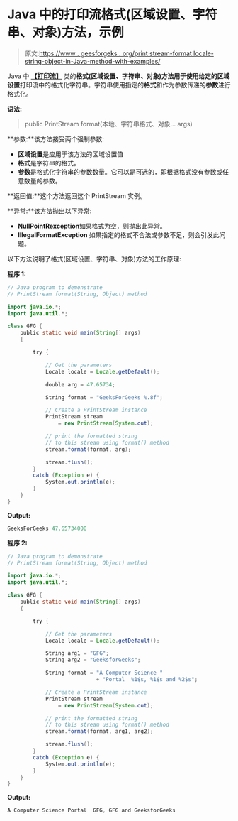# Java 中的打印流格式(区域设置、字符串、对象)方法，示例

> 原文:[https://www . geesforgeks . org/print stream-format locale-string-object-in-Java-method-with-examples/](https://www.geeksforgeeks.org/printstream-formatlocale-string-object-method-in-java-with-examples/)

Java 中 **[【打印流】](https://www.geeksforgeeks.org/java-io-printstream-class-java-set-1/)** 类的**格式(区域设置、字符串、对象)**方法用于使用给定的**区域设置**打印流中的格式化字符串。字符串使用指定的**格式**和作为参数传递的**参数**进行格式化。

**语法:**

> public PrintStream format(本地、字符串格式、对象... args)

**参数:**该方法接受两个强制参数:

*   **区域设置**是应用于该方法的区域设置值
*   **格式**是字符串的格式。
*   **参数**是格式化字符串的参数数量。它可以是可选的，即根据格式没有参数或任意数量的参数。

**返回值:**这个方法返回这个 PrintStream 实例。

**异常:**该方法抛出以下异常:

*   **NullPointRexception**如果格式为空，则抛出此异常。
*   **IllegalFormatException** 如果指定的格式不合法或参数不足，则会引发此问题。

以下方法说明了格式(区域设置、字符串、对象)方法的工作原理:

**程序 1:**

```java
// Java program to demonstrate
// PrintStream format(String, Object) method

import java.io.*;
import java.util.*;

class GFG {
    public static void main(String[] args)
    {

        try {

            // Get the parameters
            Locale locale = Locale.getDefault();

            double arg = 47.65734;

            String format = "GeeksForGeeks %.8f";

            // Create a PrintStream instance
            PrintStream stream
                = new PrintStream(System.out);

            // print the formatted string
            // to this stream using format() method
            stream.format(format, arg);

            stream.flush();
        }
        catch (Exception e) {
            System.out.println(e);
        }
    }
}
```

**Output:**

```java
GeeksForGeeks 47.65734000

```

**程序 2:**

```java
// Java program to demonstrate
// PrintStream format(String, Object) method

import java.io.*;
import java.util.*;

class GFG {
    public static void main(String[] args)
    {

        try {

            // Get the parameters
            Locale locale = Locale.getDefault();

            String arg1 = "GFG";
            String arg2 = "GeeksforGeeks";

            String format = "A Computer Science "
                            + "Portal  %1$s, %1$s and %2$s";

            // Create a PrintStream instance
            PrintStream stream
                = new PrintStream(System.out);

            // print the formatted string
            // to this stream using format() method
            stream.format(format, arg1, arg2);

            stream.flush();
        }
        catch (Exception e) {
            System.out.println(e);
        }
    }
}
```

**Output:**

```java
A Computer Science Portal  GFG, GFG and GeeksforGeeks

```